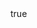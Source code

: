 ---
id: '60'
type: positions
slug: solano-county-children-and-families-commission-3
label: Member
role:
position:
post_id:
start_date:
end_date:
contact_type:
contact_label:
link_url:
link_note:
compensated:
created_at: '2017-03-05T01:59:50.638Z'
updated_at: '2021-06-02T03:23:20.275Z'
body:
  data:
    id: '13'
    type: bodies
person:
  data:
    id: '27'
    type: people

layout: position
---
